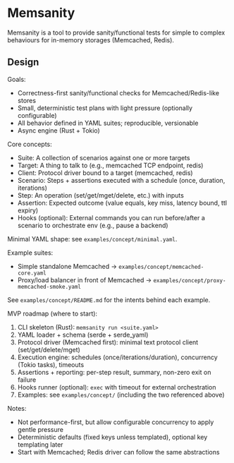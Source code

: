 # Memsanity

Memsanity is a tool to provide sanity/functional tests for simple to complex behaviours
for in-memory storages (Memcached, Redis).

## Design

Goals:

- Correctness-first sanity/functional checks for Memcached/Redis-like stores
- Small, deterministic test plans with light pressure (optionally configurable)
- All behavior defined in YAML suites; reproducible, versionable
- Async engine (Rust + Tokio)

Core concepts:

- Suite: A collection of scenarios against one or more targets
- Target: A thing to talk to (e.g., memcached TCP endpoint, redis)
- Client: Protocol driver bound to a target (memcached, redis)
- Scenario: Steps + assertions executed with a schedule (once, duration, iterations)
- Step: An operation (set/get/mget/delete, etc.) with inputs
- Assertion: Expected outcome (value equals, key miss, latency bound, ttl expiry)
- Hooks (optional): External commands you can run before/after a scenario to orchestrate env (e.g., pause a backend)

Minimal YAML shape: see `examples/concept/minimal.yaml`.

Example suites:

- Simple standalone Memcached → `examples/concept/memcached-core.yaml`
- Proxy/load balancer in front of Memcached → `examples/concept/proxy-memcached-smoke.yaml`

See `examples/concept/README.md` for the intents behind each example.

MVP roadmap (where to start):

1. CLI skeleton (Rust): `memsanity run <suite.yaml>`
2. YAML loader + schema (serde + serde_yaml)
3. Protocol driver (Memcached first): minimal text protocol client (set/get/delete/mget)
4. Execution engine: schedules (once/iterations/duration), concurrency (Tokio tasks), timeouts
5. Assertions + reporting: per-step result, summary, non-zero exit on failure
6. Hooks runner (optional): `exec` with timeout for external orchestration
7. Examples: see `examples/concept/` (including the two referenced above)

Notes:

- Not performance-first, but allow configurable concurrency to apply gentle pressure
- Deterministic defaults (fixed keys unless templated), optional key templating later
- Start with Memcached; Redis driver can follow the same abstractions
